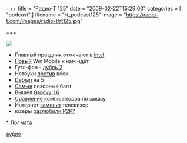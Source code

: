 +++
title = "Радио-Т 125"
date = "2009-02-22T15:29:00"
categories = [ "podcast",]
filename = "rt_podcast125"
image = "https://radio-t.com/images/radio-t/rt125.jpg"

+++

![](https://radio-t.com/images/radio-t/rt125.jpg)

- Главный праздник отмечают в [Intel](http://www.mobile-review.com/fullnews/main/2009/February/18.shtml)
- [Новый](http://www.engadget.com/2009/02/16/microsoft-announces-windows-mobile-6-5/) Win Mobile к нам идёт
- Гугл-фон - [дубль 2](http://news.bbc.co.uk/2/hi/technology/7894516.stm)
- Нетбуки [против](http://www.appleinsider.com/articles/09/02/16/netbooks_killing_off_sickly_windows_pc_sales.html) всех
- [Debian](http://www.tuxradar.com/content/lenny-has-landed) на 5
- [Самые](http://www.sundog.net/index.php/sunblog/entry/top-ten-most-infamous-software-bugs-of-all-time/) позорные баги
- Вышел [Groovy 1.6](http://groovy.dzone.com/news/groovy-16-has-been-released)
- [Сравнение ](http://www.linux.org.ru/view-message.jsp?msgid=3519239)компиляторов по заказу
- Интернет [заменит](http://www.thg.ru/technews/20090220_180800.html) телевизор
- юзеры [разлюбили P2P?](http://webplanet.ru/news/research/2009/02/20/porn_down.html)

*[ Лог чата](http://chat.radio-t.com/logs/radio-t-125.html)

[аудио](http://cdn.radio-t.com/rt_podcast125.mp3)
<audio src="http://cdn.radio-t.com/rt_podcast125.mp3" preload="none"></audio>